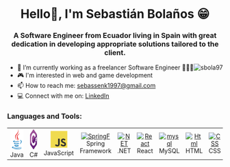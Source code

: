 <h1 align="center">Hello👋, I'm Sebastián Bolaños 😁</h1>
<h3 align="center">A Software Engineer from Ecuador living in Spain with great dedication in developing appropriate solutions tailored to the client.</h3>
<a><img align="right" src="https://github-readme-stats.vercel.app/api/top-langs?username=sbola97&show_icons=true&theme=dark&title_color=ffffff&text_color=ffffff&locale=en&layout=compact" alt="sbola97" /></a>

- 🔭 I’m currently working as a freelancer Software Engineer 👨🏻‍💻
- 🎮 I'm interested in web and game development
- 📫 How to reach me: sebassenk1997@gmail.com
- 💻 Connect with me on: [LinkedIn](https://www.linkedin.com/in/paul-sebasti%C3%A1n-bola%C3%B1os-hidalgo-448999285/)

<h3 align="left">Languages and Tools:</h3>

<table>
  <tr>
    <td align="center" width="96">
    <a href="https://www.java.com" target="_blank" rel="noreferrer">
        <img src="https://raw.githubusercontent.com/devicons/devicon/master/icons/java/java-original.svg" alt="java"
            width="48" height="48" />
    </a>
      <br>Java
    </td>
    <td align="center" width="96">
    <a href="https://www.w3schools.com/cs/" target="_blank" rel="noreferrer">
        <img src="https://raw.githubusercontent.com/devicons/devicon/master/icons/csharp/csharp-original.svg"
            alt="csharp" width="48" height="48" />
    </a>
      <br>C#
    </td>
    <td align="center" width="96">
    <a href="https://developer.mozilla.org/en-US/docs/Web/JavaScript" target="_blank" rel="noreferrer">
        <img src="https://raw.githubusercontent.com/devicons/devicon/master/icons/javascript/javascript-original.svg"
            alt="javascript" width="40" height="40" />
    </a>
      <br>JavaScript
    </td>
    <td align="center" width="96">
      <a href="#macropower-tech">
        <img src="https://user-images.githubusercontent.com/25181517/117201470-f6d56780-adec-11eb-8f7c-e70e376cfd07.png" width="40" height="40" alt="SpringF" />
      </a>
      <br>Spring Framework
    </td>
    <td align="center" width="96">
      <a href="#" >
        <img src="https://user-images.githubusercontent.com/25181517/121405754-b4f48f80-c95d-11eb-8893-fc325bde617f.png" width="40" height="40" alt="NET" />
      </a>
      <br>.NET
    </td>
    <td align="center" width="96">
      <a href="#" >
        <img src="https://user-images.githubusercontent.com/25181517/183897015-94a058a6-b86e-4e42-a37f-bf92061753e5.png" width="40" height="40" alt="React" />
      </a>
      <br>React
    </td>
    <td align="center" width="96"> 
      <a href="#macropower-tech" >
        <img src="https://user-images.githubusercontent.com/25181517/183896128-ec99105a-ec1a-4d85-b08b-1aa1620b2046.png" width="40" height="40" alt="mysql" />
      </a>
      <br>MySQL
    </td>
    <td align="center"  width="96">
      <a href="#">
        <img src="https://user-images.githubusercontent.com/25181517/192158954-f88b5814-d510-4564-b285-dff7d6400dad.png" width="40" height="40" alt="Html" />
      </a>
      <br>HTML
    </td>
    <td align="center" width="96">
      <a href="#" >
        <img src="https://user-images.githubusercontent.com/25181517/183898674-75a4a1b1-f960-4ea9-abcb-637170a00a75.png" width="40" height="40" alt="CSS" />
      </a>
      <br>CSS
    </td>
        <td align="center" width="96">
      <a href="#" >
        <img src="https://user-images.githubusercontent.com/25181517/202896760-337261ed-ee92-4979-84c4-d4b829c7355d.png" width="40" height="40" alt="Tailwind" />
      </a>
      <br>Tailwind
    </td>
        </td>
        <td align="center" width="96">
      <a href="#" >
        <img src="https://user-images.githubusercontent.com/25181517/117207242-07d5a700-adf4-11eb-975e-be04e62b984b.png" width="40" height="40" alt="Maven" />
      </a>
      <br>Maven
    </td>
      </td>
        <td align="center" width="96">
      <a href="#">
        <img src="https://user-images.githubusercontent.com/25181517/190229463-87fa862f-ccf0-48da-8023-940d287df610.png" width="40" height="40" alt="Lombok" />
      </a>
      <br>Lombok
    </td>
        </td>
        <td align="center" width="96">
      <a href="#" >
        <img src="https://user-images.githubusercontent.com/25181517/193427941-9437dbbe-376f-40dc-9573-0ef5c02a26a7.png" width="40" height="40" alt="Unity" />
      </a>
      <br>Unity
    </td>
  </tr>
</table>
